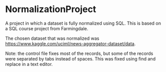 # NormalizationProject
A project in which a dataset is fully normalized using SQL. This is based on a SQL course project from Farmingdale.

The chosen dataset that was normalized was https://www.kaggle.com/uciml/news-aggregator-dataset/data. 

Note: the control file fixes most of the records, but some of the records were separated by tabs instead of spaces. This was fixed using find and replace in a text editor. 
